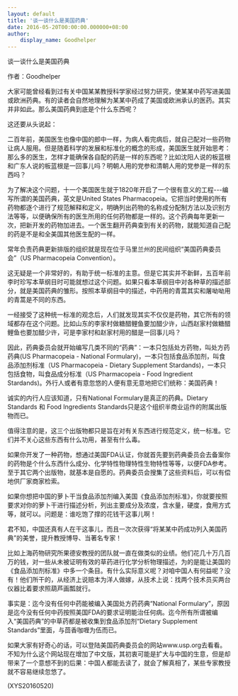 ```yaml
---
layout: default
title: '谈一谈什么是美国药典'
date: 2016-05-20T00:00:00.000000+08:00
author:
    display_name: Goodhelper
---
```


谈一谈什么是美国药典

作者：Goodhelper

大家可能曾经看到过有关中国某某教授科学家经过努力研究，使某某中药写进美国或欧洲药典。有的读者会自然地理解为某某中药成了美国或欧洲承认的医药。其实并非如此。那么美国药典到底是个什么东西呢？

这还要从头说起：

二百年前，美国医生也像中国的郎中一样，为病人看完病后，就自己配对一些药物让病人服用。但是随着科学的发展和标准化的概念的形成，美国医生就开始思考：那么多的医生，怎样才能确保各自配的药是一样的东西呢？比如沈阳人说的板蓝根和广东人说的板蓝根是一回事儿吗？明朝人用的党参和清朝人用的党参是一样的东西吗？

为了解决这个问题，十一个美国医生就于1820年开启了一个很有意义的工程---编写所谓的美国药典，英文是United States Pharmacopeia。它把当时使用的所有药物都逐个进行了规范解释和定义，明确列出药物的名称成分配制方法以及识别方法等等，以便确保所有的医生所用的任何药物都是一样的。这个药典每年更新一次，把新开发的药物加进去。一个医生翻开药典查到有关的药物，就能知道自己配的药是不是和全美国其他医生配的一样。

常年负责药典更新排版的组织就是现在位于马里兰州的民间组织“美国药典委员会”（US Pharmacopeia Convention）。

这无疑是一个非常好的，有助于统一标准的主意。但是它其实并不新鲜，五百年前李时珍写本草纲目时可能就想过这个问题。如果只看本草纲目中对各种草的描述部分，就是美国药典的雏形。按照本草纲目中的描述，中药用的青蒿其实和屠呦呦用的青蒿是不同的东西。

一经接受了这种统一标准的观念后，人们就发现其实不仅仅是药物，其它所有的领域都存在这个问题。比如山东的李家村做糖醋鲤鱼要加醋少许，山西赵家村做糖醋鲤鱼也要加醋少许，可是李家村和赵家村用的醋是一回事儿吗？

因此，药典委员会就开始编写几类不同的“药典”：一本只包括处方药物，叫处方药药典(US Pharmacopeia - National Formulary)，一本只包括食品添加剂，叫食品添加剂标准（US Pharmacopeia - Dietary Supplement Stardands)，一本只包括食物，叫食品成分标准（US Pharmacopeia - Food Ingredient Stardands)。外行人或者有意忽悠的人便有意无意地把它们统称：美国药典！

诚实的内行人应该知道，只有National Formulary是真正的药典。Dietary Standards 和 Food Ingredients Standards只是这个组织半商业运作的附属出版物而已。

值得注意的是，这三个出版物都只是旨在对有关东西进行规范定义，统一标准。它们并不关心这些东西有什么功用，甚至有什么毒。

如果你开发了一种药物，想通过美国FDA认证，你就首先要到药典委员会去备案你的药物是个什么东西什么成分、化学特性物理特性生物特性等等，以便FDA参考。至于其它两个出版物，就基本是自愿的。药典委员会搜集了这些资料后，可以有偿地供厂家商家检索。

如果你想把中国的萝卜干当食品添加剂编入美国《食品添加剂标准》，你就要按照要求对你的萝卜干进行描述分析，列出主要成分及浓度，含水量，硬度，食用方式等，就可以。问题是：谁吃饱了撑的花钱干这事儿啊！

君不知，中国还真有人在干这事儿，而且一次次获得“将某某中药成功列入美国药典”的美誉，提升教授博导、当著名专家！

比如上海药物研究所果德安教授的团队就一直在做类似的业绩。他们花几十万几百万的钱，对一些从未被证明有效的草药进行化学分析物理描述，为的是能让美国的《食品添加剂标准》中多一个条目。有什么实际意义呢？对咱中国人有何益呢？没有！他们所干的，从经济上说赔本为洋人做嫁，从技术上说：找两个技术员买两台仪器比着要求照葫芦画瓢就行。

事实是：迄今没有任何中药能被编入美国处方药药典“National Formulary”，原因是迄今没有任何中药按照美国FDA的要求证明能治任何病。迄今所有所谓被编入“美国药典”的中草药都是被收集到食品添加剂“Dietary Supplement Standards”里面，与茴香咖喱为伍而已。

如果大家有好奇心的话，可以登陆美国药典委员会的网站www.usp.org去看看。不知为什么这个网站现在增加了中文版，其初衷可能是扩大与中国的生意，但是却带来了一个意想不到的后果：中国人都能去读了，就会了解真相了，某些专家教授就不容易继续忽悠了。

(XYS20160520)

